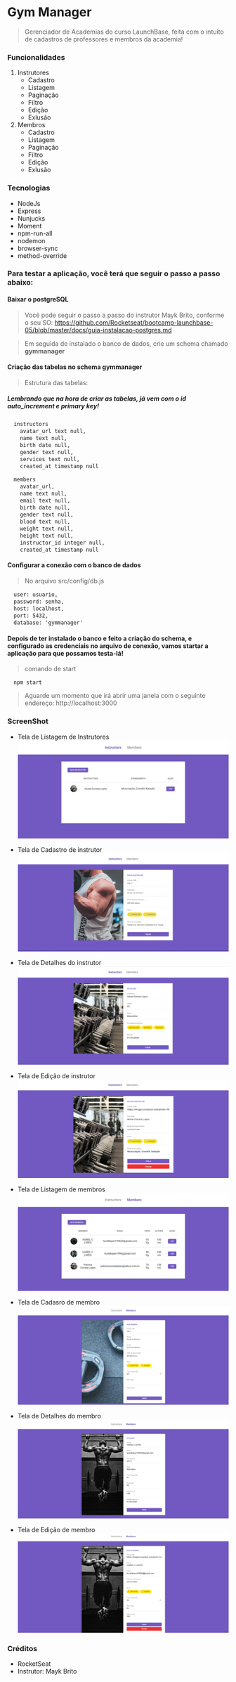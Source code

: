 # Gym Manager

> Gerenciador de Academias do curso LaunchBase, feita com o intuito de cadastros de professores e membros da academia!

### Funcionalidades
 1. Instrutores
    - Cadastro
    - Listagem
    - Paginação
    - Filtro
    - Edição
    - Exlusão
 2. Membros
    - Cadastro
    - Listagem
    - Paginação
    - Filtro
    - Edição
    - Exlusão

### Tecnologias
  - NodeJs
  - Express
  - Nunjucks
  - Moment
  - npm-run-all
  - nodemon
  - browser-sync
  - method-override

### Para testar a aplicação, você terá que seguir o passo a passo abaixo:

#### Baixar o postgreSQL
> Você pode seguir o passo a passo do instrutor Mayk Brito, conforme o seu SO:
https://github.com/Rocketseat/bootcamp-launchbase-05/blob/master/docs/guia-instalacao-postgres.md

> Em seguida de instalado o banco de dados, crie um schema chamado **gymmanager**

#### Criação das tabelas no schema **gymmanager**

> Estrutura das tabelas:

##### Lembrando que na hora de criar as tabelas, já vem com o id auto_increment e primary key!

```
  instructors
    avatar_url text null,
    name text null,
    birth date null,
    gender text null,
    services text null,
    created_at timestamp null
```

```
  members
    avatar_url,
    name text null,
    email text null,
    birth date null,
    gender text null,
    blood text null,
    weight text null,
    height text null,
    instructor_id integer null,
    created_at timestamp null
```

#### Configurar a conexão com o banco de dados

>No arquivo src/config/db.js

```
  user: usuario,
  password: senha,
  host: localhost,
  port: 5432,
  database: 'gymmanager'
```
#### Depois de ter instalado o banco e feito a criação do schema, e configurado as credenciais no arquivo de conexão, vamos startar a aplicação para que possamos testa-lá!

> comando de start

```
  npm start
```

> Aguarde um momento que irá abrir uma janela com o seguinte endereço: http://localhost:3000

### ScreenShot

  - Tela de Listagem de Instrutores
    ![](/screenshot/instrutores.png)
  
  - Tela de Cadastro de instrutor
    ![](/screenshot/cadastro-instrutor.png)

  - Tela de Detalhes do instrutor
    ![](/screenshot/detalhe-instrutor.png)

  - Tela de Edição de instrutor
    ![](/screenshot/edita-instrutor.png)

  - Tela de Listagem de membros
    ![](/screenshot/membros.png)

  - Tela de Cadasro de membro
    ![](/screenshot/cadastro-membro.png)

  - Tela de Detalhes do membro
    ![](/screenshot/detalhe-membro.png)

  - Tela de Edição de membro
    ![](/screenshot/edita-membro.png)

 
### Créditos
  - RocketSeat
  - Instrutor: Mayk Brito